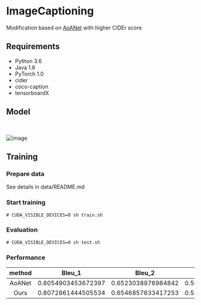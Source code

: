 # ImageCaptioning
Modification based on [AoANet](https://github.com/husthuaan/AoANet) with higher CIDEr score

## Requirements
* Python 3.6
* Java 1.8
* PyTorch 1.0
* cider
* coco-caption
* tensorboardX

## Model
</br>

![image](https://github.com/2014gaokao/ImageCaptioning/blob/master/vis/sparse.jpg)

## Training

### Prepare data
See details in data/README.md <br>

### Start training
```
# CUDA_VISIBLE_DEVICES=0 sh train.sh
```

### Evaluation
```
# CUDA_VISIBLE_DEVICES=0 sh test.sh
```

### Performance
| method | Bleu_1 | Bleu_2 | Bleu_3 | Bleu_4 | METEOR | ROUGE_L | CIDEr |
|:-----:|---|---|---|---|---|---|---|
|AoANet|0.8054903453672397|0.6523038976984842|0.5096621263772566|0.39140307771618477|0.29011216375635934|0.5890369750273199|1.2892294296245852|
|Ours|0.8072861444505534|0.6546857633417253|0.5105614254570193|0.391872107934891|0.2892757681786928|0.5890655008118075|1.2896424046401054|
